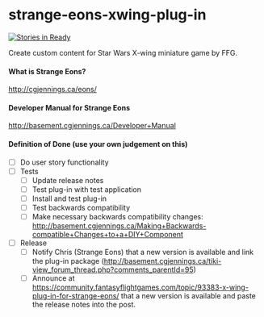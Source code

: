 # strange-eons-xwing-plug-in
[![Stories in Ready](https://badge.waffle.io/Hinny/strange-eons-xwing-plug-in.svg?label=ready&title=Ready)](http://waffle.io/Hinny/strange-eons-xwing-plug-in)

Create custom content for Star Wars X-wing miniature game by FFG.

#### What is Strange Eons?
http://cgjennings.ca/eons/

#### Developer Manual for Strange Eons
http://basement.cgjennings.ca/Developer+Manual

#### Definition of Done (use your own judgement on this)
- [ ] Do user story functionality
- [ ] Tests
  - [ ] Update release notes
  - [ ] Test plug-in with test application
  - [ ] Install and test plug-in
  - [ ] Test backwards compatibility
  - [ ] Make necessary backwards compatibility changes: http://basement.cgjennings.ca/Making+Backwards-compatible+Changes+to+a+DIY+Component
- [ ] Release
  - [ ] Notify Chris (Strange Eons) that a new version is available and link the plug-in package (http://basement.cgjennings.ca/tiki-view_forum_thread.php?comments_parentId=95)
  - [ ] Announce at https://community.fantasyflightgames.com/topic/93383-x-wing-plug-in-for-strange-eons/ that a new version is available and paste the release notes into the post.
